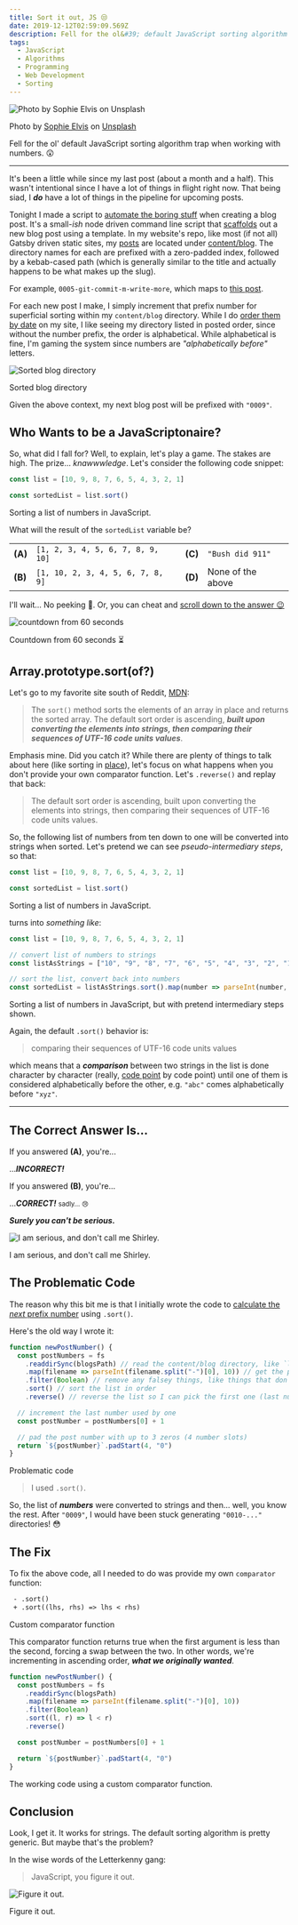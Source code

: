 ```yaml
---
title: Sort it out, JS 😒
date: 2019-12-12T02:59:09.569Z
description: Fell for the ol&#39; default JavaScript sorting algorithm trap when working with numbers. 😲
tags:
  - JavaScript
  - Algorithms
  - Programming
  - Web Development
  - Sorting
---
```


![Photo by Sophie Elvis on Unsplash](./hero-image.jpg)

<figcaption>
  Photo by <a href="https://unsplash.com/@thetechnomaid?utm_source=unsplash&utm_medium=referral&utm_content=creditCopyText">Sophie Elvis</a> on <a href="https://unsplash.com/s/photos/sorting?utm_source=unsplash&utm_medium=referral&utm_content=creditCopyText">Unsplash</a>
</figcaption>

Fell for the ol' default JavaScript sorting algorithm trap when working with numbers. 😲

---

It's been a little while since my last post (about a month and a half).
This wasn't intentional since I have a lot of things in flight right now.
That being siad, I **_do_** have a lot of things in the pipeline for upcoming posts.

Tonight I made a script to [automate the boring stuff](https://automatetheboringstuff.com/) when creating a blog post.
It's a small-_ish_ node driven command line script that [scaffolds](https://github.com/dev-cprice/codyaprice.com/blob/3105787df9d879252b198a5e719817b20c6c2b64/scripts/new-post/index.js) out a new blog post using a template.
In my website's repo, like most (if not all) Gatsby driven static sites, my [posts](https://codyaprice.com/blog) are located under [content/blog](https://github.com/dev-cprice/codyaprice.com/tree/3105787df9d879252b198a5e719817b20c6c2b64/content/blog).
The directory names for each are prefixed with a zero-padded index, followed by a kebab-cased path (which is generally similar to the title and actually happens to be what makes up the slug).

For example, `0005-git-commit-m-write-more`, which maps to [this post](https://codyaprice.com/blog/git-commit-m-write-more).

For each new post I make, I simply increment that prefix number for superficial sorting within my `content/blog` directory.
While I do [order them by date](https://github.com/dev-cprice/codyaprice.com/blob/3105787df9d879252b198a5e719817b20c6c2b64/gatsby-node.js#L10) on my site, I like seeing my directory listed in posted order, since without the number prefix, the order is alphabetical.
While alphabetical is fine, I'm gaming the system since numbers are _"alphabetically before"_ letters.

![Sorted blog directory](./sorted-dir.png)

<figcaption>
  Sorted blog directory
</figcaption>

Given the above context, my next blog post will be prefixed with `"0009"`.

## Who Wants to be a JavaScriptonaire?

So, what did I fall for?
Well, to explain, let's play a game.
The stakes are high.
The prize... _knawwwledge_.
Let's consider the following code snippet:

```js
const list = [10, 9, 8, 7, 6, 5, 4, 3, 2, 1]

const sortedList = list.sort()
```

<figcaption>
  Sorting a list of numbers in JavaScript.
</figcaption>

What will the result of the `sortedList` variable be?

|         |                                   |         |                   |
| ------- | --------------------------------- | ------- | ----------------- |
| **(A)** | `[1, 2, 3, 4, 5, 6, 7, 8, 9, 10]` | **(C)** | `"Bush did 911"`  |
| **(B)** | `[1, 10, 2, 3, 4, 5, 6, 7, 8, 9]` | **(D)** | None of the above |

I'll wait...
No peeking 🙈.
Or, you can cheat and [scroll down to the answer 😉](#the-correct-answer-is)

![countdown from 60 seconds](./countdown.gif)

<figcaption>
  Countdown from 60 seconds ⏳
</figcaption>

## Array.prototype.sort(of?)

Let's go to my favorite site south of Reddit, [MDN](https://developer.mozilla.org/en-US/docs/Web/JavaScript/Reference/Global_Objects/Array/sort):

> The `sort()` method sorts the elements of an array in place and returns the sorted array. The default sort order is ascending, **_built upon converting the elements into strings, then comparing their sequences of UTF-16 code units values_**.

Emphasis mine.
Did you catch it?
While there are plenty of things to talk about here (like sorting in [place](https://twitter.com/_jayphelps/status/1196249744902967296)), let's focus on what happens when you don't provide your own comparator function.
Let's `.reverse()` and replay that back:

> The default sort order is ascending, built upon converting the elements into strings, then comparing their sequences of UTF-16 code units values.

So, the following list of numbers from ten down to one will be converted into strings when sorted.
Let's pretend we can see _pseudo-intermediary steps_, so that:

```js
const list = [10, 9, 8, 7, 6, 5, 4, 3, 2, 1]

const sortedList = list.sort()
```

<figcaption>
  Sorting a list of numbers in JavaScript.
</figcaption>

turns into _something like_:

```js
const list = [10, 9, 8, 7, 6, 5, 4, 3, 2, 1]

// convert list of numbers to strings
const listAsStrings = ["10", "9", "8", "7", "6", "5", "4", "3", "2", "1"]

// sort the list, convert back into numbers
const sortedList = listAsStrings.sort().map(number => parseInt(number, 10))
```

<figcaption>
  Sorting a list of numbers in JavaScript, but with pretend intermediary steps shown.
</figcaption>

Again, the default `.sort()` behavior is:

> comparing their sequences of UTF-16 code units values

which means that a **_comparison_** between two strings in the list is done character by character (really, [code point](https://en.wikipedia.org/wiki/Code_point) by code point) until one of them is considered alphabetically before the other, e.g. `"abc"` comes alphabetically before `"xyz"`.

---

## The Correct Answer Is...

If you answered **(A)**, you're...

...**_INCORRECT!_**

If you answered **(B)**, you're...

...**_CORRECT!_** <small>sadly... 😢</small>

**_Surely you can't be serious._**

![I am serious, and don't call me Shirley.](./surely.gif)

<figcaption>
  I am serious, and don't call me Shirley.
</figcaption>

## The Problematic Code

The reason why this bit me is that I initially wrote the code to [calculate the _next_ prefix number](https://github.com/dev-cprice/codyaprice.com/blob/3105787df9d879252b198a5e719817b20c6c2b64/scripts/new-post/new-post-number.js) using `.sort()`.

Here's the old way I wrote it:

```js
function newPostNumber() {
  const postNumbers = fs
    .readdirSync(blogsPath) // read the content/blog directory, like `ls`
    .map(filename => parseInt(filename.split("-")[0], 10)) // get the prefix, as a number
    .filter(Boolean) // remove any falsey things, like things that don't match our pattern
    .sort() // sort the list in order
    .reverse() // reverse the list so I can pick the first one (last number)

  // increment the last number used by one
  const postNumber = postNumbers[0] + 1

  // pad the post number with up to 3 zeros (4 number slots)
  return `${postNumber}`.padStart(4, "0")
}
```

<figcaption>
  Problematic code
</figcaption>

> I used `.sort()`.

So, the list of **_numbers_** were converted to strings and then... well, you know the rest.
After `"0009"`, I would have been stuck generating `"0010-..."` directories! 😳

## The Fix

To fix the above code, all I needed to do was provide my own `comparator` function:

```diff
 - .sort()
 + .sort((lhs, rhs) => lhs < rhs)
```

<figcaption>
  Custom comparator function
</figcaption>

This comparator function returns true when the first argument is less than the second, forcing a swap between the two.
In other words, we're incrementing in ascending order, **_what we originally wanted_**.

```js
function newPostNumber() {
  const postNumbers = fs
    .readdirSync(blogsPath)
    .map(filename => parseInt(filename.split("-")[0], 10))
    .filter(Boolean)
    .sort((l, r) => l < r)
    .reverse()

  const postNumber = postNumbers[0] + 1

  return `${postNumber}`.padStart(4, "0")
}
```

<figcaption>
  The working code using a custom comparator function.
</figcaption>

## Conclusion

Look, I get it.
It works for strings.
The default sorting algorithm is pretty generic.
But maybe that's the problem?

In the wise words of the Letterkenny gang:

> JavaScript, you figure it out.

![Figure it out.](./figure-it-out.gif)

<figcaption>
  Figure it out.
</figcaption>
